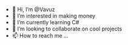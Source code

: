 - 👋 Hi, I’m @Vavuz
- 👀 I’m interested in making money
- 🌱 I’m currently learning C#
- 💞️ I’m looking to collaborate on cool projects
- 📫 How to reach me ...

<!---
Vavuz/Vavuz is a ✨ special ✨ repository because its `README.md` (this file) appears on your GitHub profile.
You can click the Preview link to take a look at your changes.
--->
